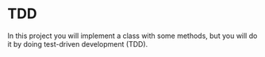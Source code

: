# TDD
In this project you will implement a class with some methods, but you will do it by doing test-driven development (TDD).
